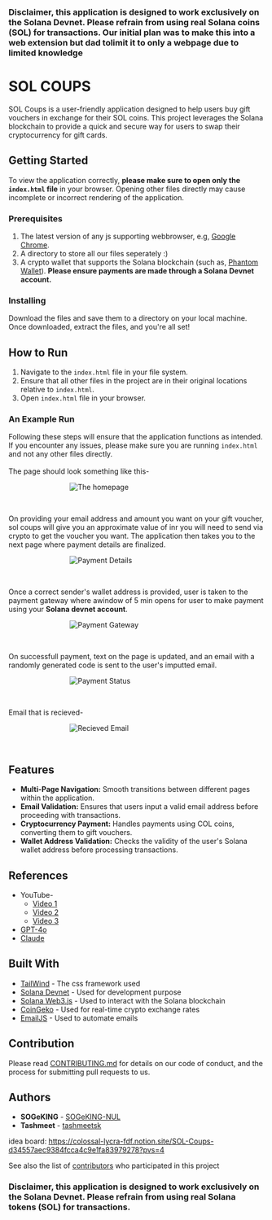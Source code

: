 ### Disclaimer, this application is designed to work exclusively on the Solana Devnet. Please refrain from using real Solana coins (SOL) for transactions. Our initial plan was to make this into a web extension but dad tolimit it to only a webpage due to limited knowledge

# SOL COUPS

SOL Coups is a user-friendly application designed to help users buy gift vouchers in exchange for their SOL coins. This project leverages the Solana blockchain to provide a quick and secure way for users to swap their cryptocurrency for gift cards.<br>

## Getting Started

To view the application correctly, **please make sure to open only the `index.html` file** in your browser. Opening other files directly may cause incomplete or incorrect rendering of the application.

### Prerequisites

1. The latest version of any js supporting webbrowser, e.g, [Google Chrome](https://www.google.com/chrome/what-you-make-of-it/).
2. A directory to store all our files seperately :)
3. A crypto wallet that supports the Solana blockchain (such as, [Phantom Wallet](https://phantom.app/)). **Please ensure payments are made through a Solana Devnet account.**

### Installing

Download the files and save them to a directory on your local machine. Once downloaded, extract the files, and you're all set!

## How to Run

1. Navigate to the `index.html` file in your file system.
2. Ensure that all other files in the project are in their original locations relative to `index.html`.
3. Open `index.html` file in your browser. 

### An Example Run

Following these steps will ensure that the application functions as intended.
If you encounter any issues, please make sure you are running `index.html` and not any other files directly.<br>
<br>
The page should look something like this-

<dl><dd><dl><dd><dl><dd>
  <div>
    <img src='images/page1.png' alt='The homepage'>
  </div>
</dd></dl></dd></dl></dd></dl>
<br>

On providing your email address and amount you want on your gift voucher, sol coups will give you an approximate value of inr you will need to send via crypto to get the voucher you want. The application then takes you to the next page where payment details are finalized.

<dl><dd><dl><dd><dl><dd>
  <div>
    <img src='images/page2.png' alt='Payment Details'>
  </div>
</dd></dl></dd></dl></dd></dl>
<br>

Once a correct sender's wallet address is provided, user is taken to the payment gateway where awindow of 5 min opens for user to make payment using your **Solana devnet account**.

<dl><dd><dl><dd><dl><dd>
  <div>
    <img src='images/page3.1.png' alt='Payment Gateway'>
  </div>
</dd></dl></dd></dl></dd></dl>
<br>

On successfull payment, text on the page is updated, and an email with a randomly generated code is sent to the user's imputted email.

<dl><dd><dl><dd><dl><dd>
  <div>
    <img src='images/page3.2.png' alt='Payment Status'>
  </div>
</dd></dl></dd></dl></dd></dl>
<br>

Email that is recieved-
<dl><dd><dl><dd><dl><dd>
  <div>
    <img src='images/email.png' alt='Recieved Email'>
  </div>
</dd></dl></dd></dl></dd></dl>
<br>

## Features

- **Multi-Page Navigation:** Smooth transitions between different pages within the application.
- **Email Validation:** Ensures that users input a valid email address before proceeding with transactions.
- **Cryptocurrency Payment:** Handles payments using COL coins, converting them to gift vouchers.
- **Wallet Address Validation:** Checks the validity of the user's Solana wallet address before processing transactions.

## References

- YouTube-
  - [Video 1](https://youtube.com/playlist?list=PLVKLWop9wWA82pZoyylZD2VF2c7MR8_5I&si=AQqzgid9qSuKjcjZ)
  - [Video 2](https://youtu.be/pNzT3hgFbpg)
  - [Video 3](https://www.youtube.com/watch?v=pN-bx6NfDmg)
- [GPT-4o](https://chatgpt.com/)
- [Claude](https://claude.ai)

## Built With

* [TailWind](https://cdn.tailwindcss.com/) - The css framework used
* [Solana Devnet](https://api.devnet.solana.com/) - Used for development purpose
* [Solana Web3.js](https://solana-labs.github.io/solana-web3.js/) - Used to interact with the Solana blockchain
* [CoinGeko](https://www.coingecko.com/) - Used for real-time crypto exchange rates
* [EmailJS](https://www.emailjs.com/) - Used to automate emails

## Contribution

Please read [CONTRIBUTING.md](https://gist.github.com/SOGeKING-NUL/SOL-Coups-100xdevs-/edit/updated-ui/CONTRIBUTING.md) for details on our code of conduct, and the process for submitting pull requests to us.

## Authors

* **SOGeKING** - [SOGeKING-NUL](https://github.com/SOGeKING-NUL/)
* **Tashmeet** - [tashmeetsk](https://github.com/tashmeetsk/)

idea board: https://colossal-lycra-fdf.notion.site/SOL-Coups-d34557aec9384fcca4c9e1fa83979278?pvs=4


See also the list of [contributors](https://github.com/SOGeKING-NUL/SOL-Coups-100xdevs-/contributors) who participated in this project

### Disclaimer, this application is designed to work exclusively on the Solana Devnet. Please refrain from using real Solana tokens (SOL) for transactions.
